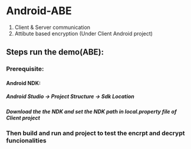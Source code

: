 # Android-ABE
1. Client & Server communication
2. Attibute based encryption (Under Client Android project)
## Steps run the demo(ABE):

### Prerequisite:
#### Android NDK: 
##### Android Studio -> Project Structure -> Sdk Location 
##### Download the the NDK and set the NDK path in local.property file of Client project

### Then build and run and project to test the encrpt and decrypt funcionalities
